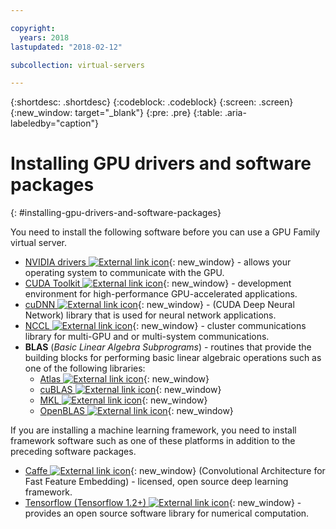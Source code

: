 ```yaml
---

copyright:
  years: 2018
lastupdated: "2018-02-12"

subcollection: virtual-servers

---
```


{:shortdesc: .shortdesc}
{:codeblock: .codeblock}
{:screen: .screen}
{:new_window: target="_blank"}
{:pre: .pre}
{:table: .aria-labeledby="caption"}

# Installing GPU drivers and software packages
{: #installing-gpu-drivers-and-software-packages}

You need to install the following software before you can use a GPU Family virtual server.
* [NVIDIA drivers ![External link icon](../icons/launch-glyph.svg "External link icon")](http://www.nvidia.com/drivers){: new_window} - allows your operating system to communicate with the GPU.
* [CUDA Toolkit ![External link icon](../icons/launch-glyph.svg "External link icon")](https://docs.nvidia.com/cuda/){: new_window} - development environment for high-performance GPU-accelerated applications.
* [cuDNN ![External link icon](../icons/launch-glyph.svg "External link icon")](https://developer.nvidia.com/cudnn){: new_window} - (CUDA Deep Neural Network) library that is used for neural network applications.
* [NCCL ![External link icon](../icons/launch-glyph.svg "External link icon")](http://docs.nvidia.com/deeplearning/sdk/nccl-install-guide/index.html){: new_window} - cluster communications library for multi-GPU and or multi-system communications.
* **BLAS** (_Basic Linear Algebra Subprograms_) - routines that provide the building blocks for performing basic linear algebraic operations such as one of the following libraries:
  - [Atlas ![External link icon](../icons/launch-glyph.svg "External link icon")](http://math-atlas.sourceforge.net/atlas_install/){: new_window}
  - [cuBLAS ![External link icon](../icons/launch-glyph.svg "External link icon")](https://developer.nvidia.com/cublas){: new_window}
  - [MKL ![External link icon](../icons/launch-glyph.svg "External link icon")](https://software.intel.com/en-us/mkl-developer-reference-c-blas-and-sparse-blas-routines){: new_window}
  - [OpenBLAS ![External link icon](../icons/launch-glyph.svg "External link icon")](http://www.openblas.net/){: new_window}

If you are installing a machine learning framework, you need to install framework software such as one of these platforms in addition to the preceding software packages.
* [Caffe ![External link icon](../icons/launch-glyph.svg "External link icon")](https://www.nvidia.com/en-us/data-center/gpu-accelerated-applications/caffe/){: new_window} (Convolutional Architecture for Fast Feature Embedding) - licensed, open source deep learning framework.
* [Tensorflow (Tensorflow 1.2+) ![External link icon](../icons/launch-glyph.svg "External link icon")](https://www.tensorflow.org/install/){: new_window} - provides an open source software library for numerical computation.
